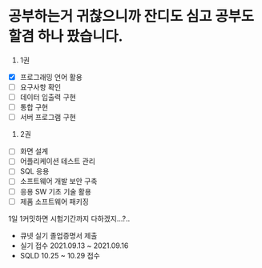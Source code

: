 # 공부하는거 귀찮으니까 잔디도 심고 공부도 할겸 하나 팠습니다.


1. 1권
- [x] 프로그래밍 언어 활용
- [ ] 요구사항 확인
- [ ] 데이터 입출력 구현
- [ ] 통합 구현
- [ ] 서버 프로그램 구현

1. 2권
- [ ] 화면 설계
- [ ] 어플리케이션 테스트 관리
- [ ] SQL 응용
- [ ] 소프트웨어 개발 보안 구축
- [ ] 응용 SW 기초 기술 활용
- [ ] 제품 소프트웨어 패키징

1일 1커밋하면 시험기간까지 다하겠지...?..
- 큐넷 실기 졸업증명서 제출
- 실기 접수 2021.09.13 ~ 2021.09.16
- SQLD 10.25 ~ 10.29 접수

